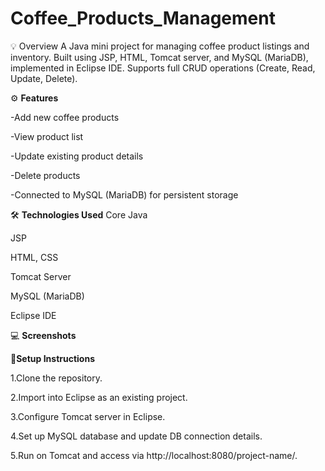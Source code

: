 # Coffee_Products_Management
💡 Overview
A Java mini project for managing coffee product listings and inventory. Built using JSP, HTML, Tomcat server, and MySQL (MariaDB), implemented in Eclipse IDE. Supports full CRUD operations (Create, Read, Update, Delete).

⚙️ **Features**

-Add new coffee products

-View product list

-Update existing product details

-Delete products

-Connected to MySQL (MariaDB) for persistent storage

🛠️ **Technologies Used**
Core Java

JSP

HTML, CSS

Tomcat Server

MySQL (MariaDB)

Eclipse IDE

💻 **Screenshots**


🚀**Setup Instructions**

1.Clone the repository.

2.Import into Eclipse as an existing project.

3.Configure Tomcat server in Eclipse.

4.Set up MySQL database and update DB connection details.

5.Run on Tomcat and access via http://localhost:8080/project-name/.
